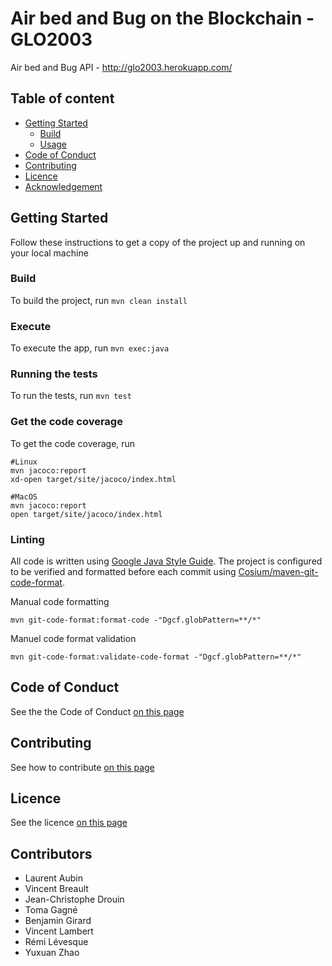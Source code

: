 # Air bed and Bug on the Blockchain - GLO2003

Air bed and Bug API - http://glo2003.herokuapp.com/

## Table of content

- [Getting Started](#getting-started)
    - [Build](#build)
    - [Usage](#usage)
- [Code of Conduct](#code-of-conduct)
- [Contributing](#contributing)
- [Licence](#licence)
- [Acknowledgement]()


## Getting Started

Follow these instructions to get a copy of the project up and running on your local machine

### Build

To build the project, run ``mvn clean install``  

### Execute

To execute the app, run ``mvn exec:java``

### Running the tests

To run the tests, run ``mvn test``


### Get the code coverage

To get the code coverage, run  

    #Linux
    mvn jacoco:report
    xd-open target/site/jacoco/index.html
    
    #MacOS
    mvn jacoco:report
    open target/site/jacoco/index.html

### Linting

All code is written using [Google Java Style Guide](https://google.github.io/styleguide/javaguide.html).
The project is configured to be verified and formatted before each commit using [Cosium/maven-git-code-format](https://github.com/Cosium/maven-git-code-format).

Manual code formatting

    mvn git-code-format:format-code -"Dgcf.globPattern=**/*"

Manuel code format validation
    
    mvn git-code-format:validate-code-format -"Dgcf.globPattern=**/*"

## Code of Conduct

See the the Code of Conduct [on this page](https://github.com/glo2003/glo2003-h2020-eq05/blob/master/CODE_OF_CONDUCT.md)

## Contributing

See how to contribute [on this page](https://github.com/glo2003/glo2003-h2020-eq05/blob/master/CONTRIBUTING.md)

## Licence

See the licence [on this page](https://github.com/glo2003/glo2003-h2020-eq05/blob/master/LICENCE.md)


## Contributors
- Laurent Aubin
- Vincent Breault
- Jean-Christophe Drouin
- Toma Gagné
- Benjamin Girard
- Vincent Lambert
- Rémi Lévesque
- Yuxuan Zhao
